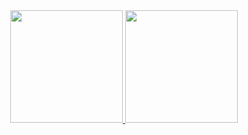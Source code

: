 
<div align="center">
  <a href="https://github.com/moiseshxs">
  <img height="180em" src="https://github-readme-stats.vercel.app/api?username=moiseshxs&show_icons=true&theme=dracula&include_all_commits=true&count_private=true"/>
  <img height="180em" src="https://github-readme-stats.vercel.app/api/top-langs/?username=moiseshxs&layout=compact&langs_count=7&theme=dracula"/>
</div>
    
